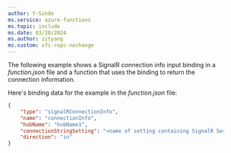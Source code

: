 ```yaml
---
author: Y-Sindo
ms.service: azure-functions
ms.topic: include
ms.date: 03/20/2024
ms.author: zityang
ms.custom: sfi-ropc-nochange
---
```


The following example shows a SignalR connection info input binding in a *function.json* file and a function that uses the binding to return the connection information.

Here's binding data for the example in the *function.json* file:

```json
{
    "type": "signalRConnectionInfo",
    "name": "connectionInfo",
    "hubName": "hubName1",
    "connectionStringSetting": "<name of setting containing SignalR Service connection string>",
    "direction": "in"
}
```